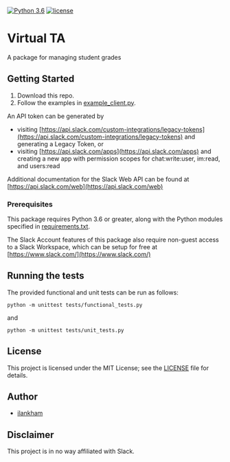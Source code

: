 [![Python 3.6](https://img.shields.io/badge/python-3.6-brightgreen.svg)]()  [![license](https://img.shields.io/badge/license-MIT%20License-blue.svg)]()

# Virtual TA
A package for managing student grades

## Getting Started

1. Download this repo.
2. Follow the examples in [example_client.py](example_client.py).

An API token can be generated by
- visiting [https://api.slack.com/custom-integrations/legacy-tokens](https://api.slack.com/custom-integrations/legacy-tokens) and generating a Legacy Token, or
- visiting [https://api.slack.com/apps](https://api.slack.com/apps) and creating a new app with permission scopes for chat:write:user, im:read, and users:read

Additional documentation for the Slack Web API can be found at [https://api.slack.com/web](https://api.slack.com/web)

### Prerequisites

This package requires Python 3.6 or greater, along with the Python modules specified in [requirements.txt](requirements.txt).

The Slack Account features of this package also require non-guest access to a Slack Workspace, which can be setup for free at [https://www.slack.com/](https://www.slack.com/)

## Running the tests

The provided functional and unit tests can be run as follows:
```
python -m unittest tests/functional_tests.py
```
and
```
python -m unittest tests/unit_tests.py
```

## License
This project is licensed under the MIT License; see the [LICENSE](LICENSE) file for details.

## Author
* [ilankham](https://github.com/ilankham)

## Disclaimer

This project is in no way affiliated with Slack.
